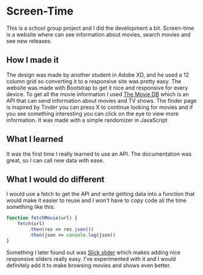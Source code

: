 # Screen-Time
This is a school group project  and I did the development a bit. Screen-time is a website where can see information about movies, search movies and see new releases.

## How I made it
The design was made by another student in Adobe XD, and he used a 12 column grid so converting it to a responsive site was pretty easy. The website was made with Bootstrap to get it nice and responsive for every device. To get all the movie information I used [The Movie DB](https://www.themoviedb.org/) which is an API that can send information about movies and TV shows. The finder page is inspired by Tinder you can press X to continue looking for movies and if you see something interesting you can click on the eye to view more information. It was made with a simple randomizer in JavaScript

## What I learned
It was the first time I really learned to use an API. The documentation was great, so I can call new data with ease. 

## What I would do different
I would use a fetch to get the API and write getting data into a function that would make it easier to reuse and I won't have to copy code all the time something like this:
```javascript
function fetchMovie(url) {
    fetch(url)
        .then(res => res.json())
        .then(json => console.log(json))
}
```
Something I later found out was [Slick slider](https://kenwheeler.github.io/slick/) which makes adding nice responsive sliders really easy. I've experimented with it and I would definitely add it to make browsing movies and shows even better.